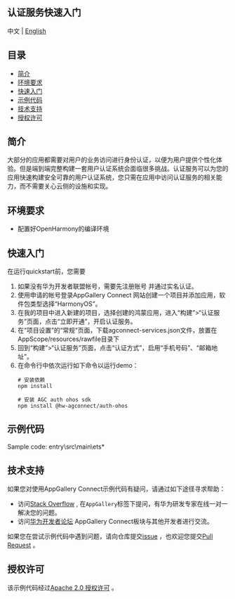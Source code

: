 ## 认证服务快速入门

中文 | [English](./README.md)

## 目录

 * [简介](#简介)
 * [环境要求](#环境要求)
 * [快速入门](#快速入门)
 * [示例代码](#示例代码)
 * [技术支持](#技术支持)
 * [授权许可](#授权许可)

## 简介
大部分的应用都需要对用户的业务访问进行身份认证，以便为用户提供个性化体验。但是端到端完整构建一套用户认证系统会面临很多挑战。认证服务可以为您的应用快速构建安全可靠的用户认证系统，您只需在应用中访问认证服务的相关能力，而不需要关心云侧的设施和实现。

## 环境要求
* 配置好OpenHarmony的编译环境

## 快速入门
在运行quickstart前，您需要

1. 如果没有华为开发者联盟帐号，需要先注册账号 并通过实名认证。
2. 使用申请的帐号登录AppGallery Connect 网站创建一个项目并添加应用，软件包类型选择“HarmonyOS”。
3. 在我的项目中进入新建的项目，选择创建的鸿蒙应用，进入“构建”>“认证服务”页面，点击“立即开通”，开启认证服务。
4. 在“项目设置”的“常规”页面，下载agconnect-services.json文件，放置在AppScope/resources/rawfile目录下
5. 回到“构建”>“认证服务”页面，点击“认证方式”，启用“手机号码”、“邮箱地址”。
6. 在命令行中依次运行如下命令以运行demo：
    ```
    # 安装依赖
    npm install

    # 安装 AGC auth ohos sdk
    npm install @hw-agconnect/auth-ohos
   
    ```

## 示例代码

Sample code: entry\src\main\ets\*


## 技术支持

如果您对使用AppGallery Connect示例代码有疑问，请通过如下途径寻求帮助：
- 访问[Stack Overflow](https://stackoverflow.com/) , 在`AppGallery`标签下提问，有华为研发专家在线一对一解决您的问题。
- 访问[华为开发者论坛](https://forums.developer.huawei.com/forumPortal/en/home) AppGallery Connect板块与其他开发者进行交流。

如果您在尝试示例代码中遇到问题，请向仓库提交[issue](https://github.com/AppGalleryConnect/agc-demos/issues) ，也欢迎您提交[Pull Request](https://github.com/AppGalleryConnect/agc-demos/pulls) 。

## 授权许可
该示例代码经过[Apache 2.0 授权许可](http://www.apache.org/licenses/LICENSE-2.0) 。

